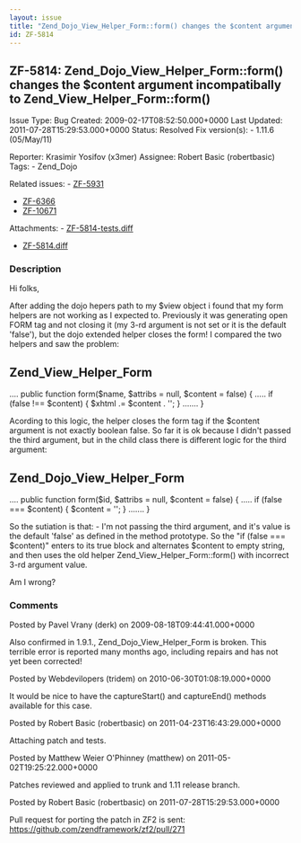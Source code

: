 ```yaml
---
layout: issue
title: "Zend_Dojo_View_Helper_Form::form() changes the $content argument incompatibally to Zend_View_Helper_Form::form()"
id: ZF-5814
---
```


ZF-5814: Zend\_Dojo\_View\_Helper\_Form::form() changes the $content argument incompatibally to Zend\_View\_Helper\_Form::form()
--------------------------------------------------------------------------------------------------------------------------------

 Issue Type: Bug Created: 2009-02-17T08:52:50.000+0000 Last Updated: 2011-07-28T15:29:53.000+0000 Status: Resolved Fix version(s): - 1.11.6 (05/May/11)
 
 Reporter:  Krasimir Yosifov (x3mer)  Assignee:  Robert Basic (robertbasic)  Tags: - Zend\_Dojo
 
 Related issues: - [ZF-5931](/issues/browse/ZF-5931)
- [ZF-6366](/issues/browse/ZF-6366)
- [ZF-10671](/issues/browse/ZF-10671)
 
 Attachments: - [ZF-5814-tests.diff](/issues/secure/attachment/13863/ZF-5814-tests.diff)
- [ZF-5814.diff](/issues/secure/attachment/13862/ZF-5814.diff)
 
### Description

Hi folks,

After adding the dojo hepers path to my $view object i found that my form helpers are not working as I expected to. Previously it was generating open FORM tag and not closing it (my 3-rd argument is not set or it is the default 'false'), but the dojo extended helper closes the form! I compared the two helpers and saw the problem:

Zend\_View\_Helper\_Form
------------------------

.... public function form($name, $attribs = null, $content = false) { ..... if (false !== $content) { $xhtml .= $content . ''; } ....... }

Acording to this logic, the helper closes the form tag if the $content argument is not exactly boolean false. So far it is ok because I didn't passed the third argument, but in the child class there is different logic for the third argument:

Zend\_Dojo\_View\_Helper\_Form
------------------------------

.... public function form($id, $attribs = null, $content = false) { ..... if (false === $content) { $content = ''; } ....... }

So the sutiation is that: - I'm not passing the third argument, and it's value is the default 'false' as defined in the method prototype. So the "if (false === $content)" enters to its true block and alternates $content to empty string, and then uses the old helper Zend\_View\_Helper\_Form::form() with incorrect 3-rd argument value.

Am I wrong?

 

 

### Comments

Posted by Pavel Vrany (derk) on 2009-08-18T09:44:41.000+0000

Also confirmed in 1.9.1., Zend\_Dojo\_View\_Helper\_Form is broken. This terrible error is reported many months ago, including repairs and has not yet been corrected!

 

 

Posted by Webdevilopers (tridem) on 2010-06-30T01:08:19.000+0000

It would be nice to have the captureStart() and captureEnd() methods available for this case.

 

 

Posted by Robert Basic (robertbasic) on 2011-04-23T16:43:29.000+0000

Attaching patch and tests.

 

 

Posted by Matthew Weier O'Phinney (matthew) on 2011-05-02T19:25:22.000+0000

Patches reviewed and applied to trunk and 1.11 release branch.

 

 

Posted by Robert Basic (robertbasic) on 2011-07-28T15:29:53.000+0000

Pull request for porting the patch in ZF2 is sent: <https://github.com/zendframework/zf2/pull/271>

 

 